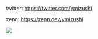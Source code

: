 twitter: https://twitter.com/ymizushi

zenn: https://zenn.dev/ymizushi

<a href="https://github.com/anuraghazra/github-readme-stats">
  <img align="left" src="https://github-readme-stats.vercel.app/api?username=ymizushi&count_private=true&show_icons=true" />
</a>
